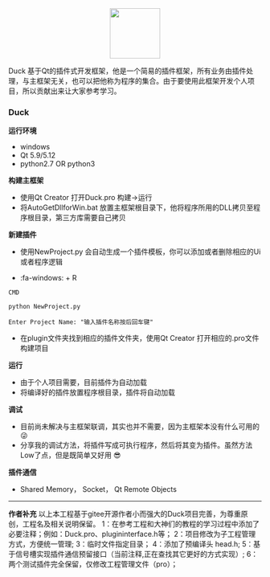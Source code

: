 <div align=center>
<img src="https://gitee.com/uploads/images/2018/0226/204052_d18504c9_20764.png" width="100" height="100" />
</div>


 Duck 基于Qt的插件式开发框架，他是一个简易的插件框架，所有业务由插件处理，与主框架无关，也可以把他称为程序的集合。由于要使用此框架开发个人项目，所以贡献出来让大家参考学习。
 

### Duck




 **运行环境** 

- windows
- Qt 5.9/5.12
- python2.7 OR python3



 **构建主框架** 

- 使用Qt Creator 打开Duck.pro  构建->运行
- 将AutoGetDllforWin.bat 放置主框架根目录下，他将程序所用的DLL拷贝至程序根目录，第三方库需要自己拷贝



 **新建插件** 

- 使用NewProject.py 会自动生成一个插件模板，你可以添加或者删除相应的Ui或者程序逻辑

- :fa-windows: + R

```
CMD

python NewProject.py

Enter Project Name: "输入插件名称按后回车键"
```

- 在plugin文件夹找到相应的插件文件夹，使用Qt Creator 打开相应的.pro文件 构建项目




 **运行** 

- 由于个人项目需要，目前插件为自动加载
- 将编译好的插件放置程序根目录，插件将自动加载



 **调试** 

- 目前尚未解决与主框架联调，其实也并不需要，因为主框架本没有什么可用的:stuck_out_tongue_winking_eye: 
- 分享我的调试方法，将插件写成可执行程序，然后将其变为插件。虽然方法Low了点，但是既简单又好用 :sunglasses: 





 **插件通信** 

- Shared Memory， Socket， Qt Remote Objects

********************************************************************************************************
**作者补充**
以上本工程基于gitee开源作者小而强大的Duck项目完善，为尊重原创，工程名及相关说明保留。
1：在参考工程和大神们的教程的学习过程中添加了必要注释；例如：Duck.pro、plugininterface.h等；
2：项目修改为子工程管理方式，方便统一管理;
3：临时文件指定目录；
4：添加了预编译头 head.h;
5：基于信号槽实现插件通信预留接口（当前注释,正在查找其它更好的方式实现）;
6：两个测试插件完全保留，仅修改工程管理文件（pro）；





